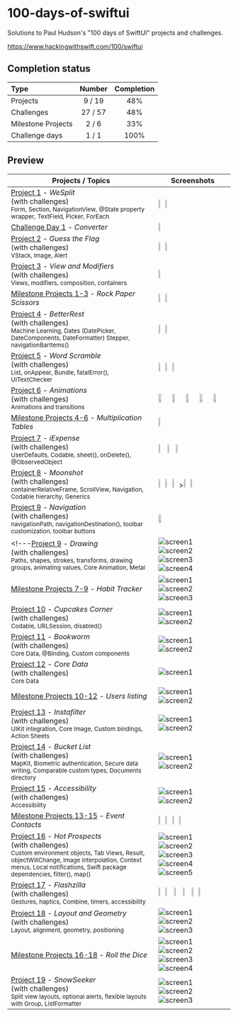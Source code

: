 # 100-days-of-swiftui

Solutions to Paul Hudson's "100 days of SwiftUI" projects and challenges.

https://www.hackingwithswift.com/100/swiftui

## Completion status

Type               | Number  | Completion
:---               |  :---:  |   :---:
Projects           | 9 / 19 | 48%
Challenges         | 27 / 57 | 48%
Milestone Projects |  2 / 6  | 33%
Challenge days     |  1 / 1  | 100%

## Preview


Projects / Topics                                                                                                                                                | Screenshots
---                                                                                                                                                              |---
[Project 1](https://github.com/bashubb/100-days-of-swiftUI/tree/main/01-Project1) - *WeSplit* <br/>(with challenges)                                         <br/><sub> Form, Section, NavigationView, @State property wrapper, TextField, Picker, ForEach </sub> | <img src="https://github.com/bashubb/100-days-of-swiftUI/blob/main/01-Project1/screenshots/WeSplitScreendark.jpeg" height="10%"><img src="https://github.com/bashubb/100-days-of-swiftUI/blob/main/01-Project1/screenshots/WeSplitScreenlight.jpeg" height="10%">|
[Challenge Day 1](https://github.com/bashubb/Unit-Converter) - *Converter*  | <img src="https://github.com/bashubb/Unit-Converter/blob/main/UnitConverter_preview.gif" height="10%">    |
[Project 2](https://github.com/bashubb/100-days-of-swiftUI/tree/main/02-Project2) - *Guess the Flag* <br/>(with challenges)                                         <br/><sub> VStack, Image, Alert </sub> |<img src="https://github.com/bashubb/100-days-of-swiftUI/blob/main/02-Project2/screenshots/GuessTheFlagscreen.jpeg" height="10%"><img src="https://github.com/bashubb/100-days-of-swiftUI/blob/main/02-Project2/screenshots/GuessTheFlagscreen2.jpeg" height="10%">|
[Project 3](https://github.com/bashubb/100-days-of-swiftUI/tree/main/03-Project3) - *View and Modifiers* <br/>(with challenges)                                         <br/><sub> Views, modifiers, composition, containers </sub> |<img src="https://github.com/bashubb/100-days-of-swiftUI/blob/main/03-Project3/challenge1/screenshots/Project3_challenge1screen.jpeg" height="10%">    |
[Milestone Projects 1-3](https://github.com/bashubb/100-days-of-swiftUI/blob/main/04-Milestone-Projects1-3) - *Rock Paper Scissors*  | <img src="https://github.com/bashubb/100-days-of-swiftUI/blob/main/04-Milestone-Projects1-3/screenshots/milestone1_screen1.jpeg" height="10%"><img src="https://github.com/bashubb/100-days-of-swiftUI/blob/main/04-Milestone-Projects1-3/screenshots/milestone1_screen2.jpeg" height="10%">    |
[Project 4](https://github.com/bashubb/100-days-of-swiftUI/tree/main/05-Project4) - *BetterRest* <br/>(with challenges)                                         <br/><sub> Machine Learning, Dates (DatePicker, DateComponents, DateFormatter) Stepper, navigationBarItems() </sub> | <img src="https://github.com/bashubb/100-days-of-swiftUI/blob/main/05-Project4/screenshots/BetterRestscreen1.jpeg" height="10%"><img src="https://github.com/bashubb/100-days-of-swiftUI/blob/main/05-Project4/screenshots/BetterRestscreen2.jpeg" height="10%"> |
[Project 5](https://github.com/bashubb/100-days-of-swiftUI/blob/main/06-Project5) - *Word Scramble* <br/>(with challenges)                                         <br/><sub> List, onAppear, Bundle, fatalError(), UITextChecker </sub> |<img src="https://github.com/bashubb/100-days-of-swiftUI/blob/main/06-Project5/wordScramble1.jpeg" height="10%"><img src="https://github.com/bashubb/100-days-of-swiftUI/blob/main/06-Project5/wordScramble2.jpeg" height="10%"><img src="https://github.com/bashubb/100-days-of-swiftUI/blob/main/06-Project5/wordScramble3.jpeg" height="10%">  |
[Project 6](https://github.com/bashubb/100-days-of-swiftUI/tree/main/07-Project6) - *Animations* <br/>(with challenges)                                         <br/><sub> Animations and transitions </sub> |<img src="https://github.com/bashubb/100-days-of-swiftUI/blob/main/07-Project6/Animation1.gif" width="20%" ><img src="https://github.com/bashubb/100-days-of-swiftUI/blob/main/07-Project6/Animation3.gif" width="20%" ><img src="https://github.com/bashubb/100-days-of-swiftUI/blob/main/07-Project6/Animation6.gif" width="20%" ><img src="https://github.com/bashubb/100-days-of-swiftUI/blob/main/07-Project6/Animation07.gif" width="20%" ><img src="https://github.com/bashubb/100-days-of-swiftUI/blob/main/07-Project6/Animation8.gif" width="20%" >|
[Milestone Projects 4-6](https://github.com/bashubb/100-days-of-swiftUI/tree/main/08-Milestone-Projects4-6) - *Multiplication Tables*  | <img src="https://github.com/bashubb/100-days-of-swiftUI/blob/main/08-Milestone-Projects4-6/Multiplication.gif" height="10%"> |
[Project 7](https://github.com/bashubb/100-days-of-swiftUI/tree/main/09-Project7) - *iExpense* <br/>(with challenges)                                         <br/><sub> UserDefaults, Codable, sheet(), onDelete(), @ObservedObject </sub> | <img src="https://github.com/bashubb/100-days-of-swiftUI/blob/main/09-Project7/iExpense1.jpeg" height="10%"> <img src="https://github.com/bashubb/100-days-of-swiftUI/blob/main/09-Project7/iExpense2.jpeg" height="10%"> <img src="https://github.com/bashubb/100-days-of-swiftUI/blob/main/09-Project7/iExpense3.jpeg" height="10%">|
[Project 8](https://github.com/bashubb/100-days-of-swiftUI/tree/main/10-Project8) - *Moonshot* <br/>(with challenges)                                         <br/><sub> containerRelativeFrame, ScrollView, Navigation, Codable hierarchy, Generics </sub> | <img src="https://github.com/bashubb/100-days-of-swiftUI/blob/main/10-Project8/Moonshot1.jpeg" height="10%"><img src="https://github.com/bashubb/100-days-of-swiftUI/blob/main/10-Project8/Moonshot2.jpeg" height="10%"><img src="https://github.com/bashubb/100-days-of-swiftUI/blob/main/10-Project8/Moonshot3.jpeg" height="10%">><img src="https://github.com/bashubb/100-days-of-swiftUI/blob/main/10-Project8/Moonshot4.jpeg" height="10%"><img src="https://github.com/bashubb/100-days-of-swiftUI/blob/main/10-Project8/Moonshot5.jpeg" height="10%">|
[Project 9](https://github.com/bashubb/100-days-of-swiftUI/tree/main/11-Project9) - *Navigation* <br/>(with challenges)                                         <br/><sub> navigationPath, navigationDestination(), toolbar customization, toolbar buttons </sub> |<img src="https://github.com/bashubb/100-days-of-swiftUI/blob/main/11-Project9/challenge1_2/Project9_challenge_1_2.gif" width="20%">  |
<!---[Project 9](12-Project9) - *Drawing* <br/>(with challenges)                                         <br/><sub> Paths, shapes, strokes, transforms, drawing groups, animating values, Core Animation, Metal </sub> | ![screen1](12-Project9/screenshots/small/screen01.png) ![screen2](12-Project9/screenshots/small/screen02.png) ![screen3](12-Project9/screenshots/small/screen03.png) ![screen4](12-Project9/screenshots/small/screen04.png) |
[Milestone Projects 7-9](13-Milestone-Projects7-9) - *Habit Tracker*  | ![screen1](13-Milestone-Projects7-9/screenshots/small/screen01.png) ![screen2](13-Milestone-Projects7-9/screenshots/small/screen02.png) ![screen3](13-Milestone-Projects7-9/screenshots/small/screen03.png) |
[Project 10](14-Project10) - *Cupcakes Corner* <br/>(with challenges)                                         <br/><sub> Codable, URLSession, disabled() </sub> | ![screen1](14-Project10/screenshots/small/screen01.png) ![screen2](14-Project10/screenshots/small/screen02.png) |
[Project 11](15-Project11) - *Bookworm* <br/>(with challenges)                                         <br/><sub> Core Data, @Binding, Custom components </sub> | ![screen1](15-Project11/screenshots/small/screen01.png) ![screen2](15-Project11/screenshots/small/screen02.png) |
[Project 12](16-Project12) - *Core Data* <br/>(with challenges)                                         <br/><sub> Core Data </sub> | ![screen1](16-Project12/screenshots/small/screen01.png) |
[Milestone Projects 10-12](17-Milestone-Projects10-12) - *Users listing*  | ![screen1](17-Milestone-Projects10-12/screenshots/small/screen01.png) ![screen2](17-Milestone-Projects10-12/screenshots/small/screen02.png)  |
[Project 13](18-Project13) - *Instafilter* <br/>(with challenges)                                         <br/><sub> UIKit integration, Core Image, Custom bindings, Action Sheets </sub> | ![screen1](18-Project13/screenshots/small/screen01.png) ![screen2](18-Project13/screenshots/small/screen02.png) |
[Project 14](19-Project14) - *Bucket List* <br/>(with challenges)                                         <br/><sub> MapKit, Biometric authentication, Secure data writing, Comparable custom types, Documents directory </sub> | ![screen1](19-Project14/screenshots/small/screen01.png) ![screen2](19-Project14/screenshots/small/screen02.png) |
[Project 15](20-Project15) - *Accessibility* <br/>(with challenges)                                       <br/><sub> Accessibility </sub> | ![screen1](20-Project15/screenshots/small/screen01.png) ![screen2](20-Project15/screenshots/small/screen02.png) |
[Milestone Projects 13-15](21-Milestone-Projects13-15) - *Event Contacts*  | <img src="https://github.com/bashubb/100-days-of-swiftUI/blob/main/2-Project2/screenshots/GuessTheFlagscreen.jpeg" height="10%"><img src="https://github.com/bashubb/100-days-of-swiftUI/blob/main/2-Project2/screenshots/GuessTheFlagscreen.jpeg" height="10%"><img src="https://github.com/bashubb/100-days-of-swiftUI/blob/main/2-Project2/screenshots/GuessTheFlagscreen.jpeg" height="10%"><img src="https://github.com/bashubb/100-days-of-swiftUI/blob/main/2-Project2/screenshots/GuessTheFlagscreen.jpeg" height="10%"> |
[Project 16](22-Project16) - *Hot Prospects* <br/>(with challenges)                                       <br/><sub> Custom environment objects, Tab Views, Result, objectWillChange, Image interpolation, Context menus, Local notifications, Swift package dependencies, filter(), map() </sub> | ![screen1](22-Project16/screenshots/small/screen01.png) ![screen2](22-Project16/screenshots/small/screen02.png) ![screen3](22-Project16/screenshots/small/screen03.png) ![screen4](22-Project16/screenshots/small/screen04.png) ![screen5](22-Project16/screenshots/small/screen05.png) |
[Project 17](23-Project17) - *Flashzilla* <br/>(with challenges)                                       <br/><sub> Gestures, haptics, Combine, timers, accessibility </sub> | <img src="https://github.com/bashubb/100-days-of-swiftUI/blob/main/2-Project2/screenshots/GuessTheFlagscreen.jpeg" height="10%"><img src="https://github.com/bashubb/100-days-of-swiftUI/blob/main/2-Project2/screenshots/GuessTheFlagscreen.jpeg" height="10%"> <img src="https://github.com/bashubb/100-days-of-swiftUI/blob/main/2-Project2/screenshots/GuessTheFlagscreen.jpeg" height="10%"> <img src="https://github.com/bashubb/100-days-of-swiftUI/blob/main/2-Project2/screenshots/GuessTheFlagscreen.jpeg" height="10%"> <img src="https://github.com/bashubb/100-days-of-swiftUI/blob/main/2-Project2/screenshots/GuessTheFlagscreen.jpeg" height="10%"><img src="https://github.com/bashubb/100-days-of-swiftUI/blob/main/2-Project2/screenshots/GuessTheFlagscreen.jpeg" height="10%">
[Project 18](24-Project18) - *Layout and Geometry* <br/>(with challenges)                                       <br/><sub> Layout, alignment, geometry, positioning </sub> | ![screen1](24-Project18/screenshots/small/screen01.png) ![screen2](24-Project18/screenshots/small/screen02.png) ![screen3](24-Project18/screenshots/small/screen03.png) |
[Milestone Projects 16-18](25-Milestone-Projects16-18) - *Roll the Dice*  | ![screen1](25-Milestone-Projects16-18/screenshots/small/screen01.png) ![screen2](25-Milestone-Projects16-18/screenshots/small/screen02.png)  ![screen3](25-Milestone-Projects16-18/screenshots/small/screen03.png) ![screen4](25-Milestone-Projects16-18/screenshots/small/screen04.png) |
[Project 19](26-Project19) - *SnowSeeker* <br/>(with challenges)                                       <br/><sub> Split view layouts, optional alerts, flexible layouts with Group, ListFormatter </sub> | ![screen1](26-Project19/screenshots/small/screen01.png) ![screen2](26-Project19/screenshots/small/screen02.png) ![screen3](26-Project19/screenshots/small/screen03.png) |
